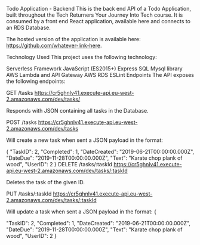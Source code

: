 Todo Application - Backend
This is the back end API of a Todo Application, built throughout the Tech Returners Your Journey Into Tech course. It is consumed by a front end React application, available here and connects to an RDS Database.

The hosted version of the application is available here: https://github.com/whatever-link-here.

Technology Used
This project uses the following technology:

Serverless Framework
JavaScript (ES2015+)
Express
SQL
Mysql library
AWS Lambda and API Gateway
AWS RDS
ESLint
Endpoints
The API exposes the following endpoints:

GET /tasks
https://cr5ghnlv41.execute-api.eu-west-2.amazonaws.com/dev/tasks/

Responds with JSON containing all tasks in the Database.

POST /tasks
https://cr5ghnlv41.execute-api.eu-west-2.amazonaws.com/dev/tasks

Will create a new task when sent a JSON payload in the format:

{
"TaskID": 2,
"Completed": 1,
"DateCreated": "2019-06-21T00:00:00.000Z",
"DateDue": "2019-11-28T00:00:00.000Z",
"Text": "Karate chop plank of wood",
"UserID": 2
}
DELETE /tasks/:taskId
https://cr5ghnlv41.execute-api.eu-west-2.amazonaws.com/dev/tasks/:taskId

Deletes the task of the given ID.

PUT /tasks/:taskId
https://cr5ghnlv41.execute-api.eu-west-2.amazonaws.com/dev/tasks/:taskId

Will update a task when sent a JSON payload in the format:
{

"TaskID": 2,
"Completed": 1,
"DateCreated": "2019-06-21T00:00:00.000Z",
"DateDue": "2019-11-28T00:00:00.000Z",
"Text": "Karate chop plank of wood",
"UserID": 2
}
